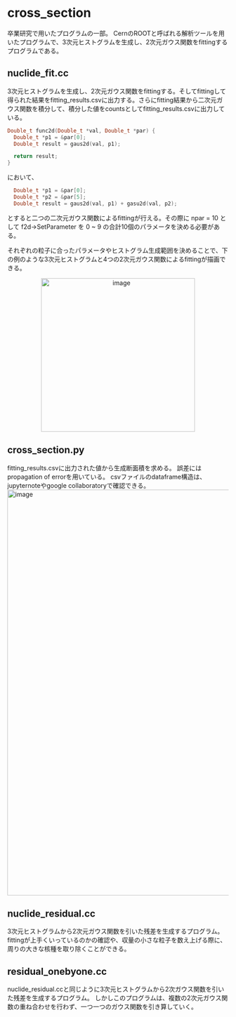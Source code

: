 # cross_section
卒業研究で用いたプログラムの一部。
CernのROOTと呼ばれる解析ツールを用いたプログラムで、3次元ヒストグラムを生成し、2次元ガウス関数をfittingするプログラムである。

## nuclide_fit.cc
3次元ヒストグラムを生成し、2次元ガウス関数をfittingする。そしてfittingして得られた結果をfitting_results.csvに出力する。さらにfitting結果から二次元ガウス関数を積分して、積分した値をcountsとしてfitting_results.csvに出力している。
```C++
Double_t func2d(Double_t *val, Double_t *par) {
  Double_t *p1 = &par[0];
  Double_t result = gaus2d(val, p1);

  return result;
}
```
において、
```C++
  Double_t *p1 = &par[0];
  Double_t *p2 = &par[5];
  Double_t result = gaus2d(val, p1) + gasu2d(val, p2);
```
とすると二つの二次元ガウス関数によるfittingが行える。その際に npar = 10 として f2d->SetParameter を 0 ~ 9 の合計10個のパラメータを決める必要がある。

それぞれの粒子に合ったパラメータやヒストグラム生成範囲を決めることで、下の例のような3次元ヒストグラムと4つの2次元ガウス関数によるfittingが描画できる。
<p align="center">
<img width="350" alt="image" src="https://github.com/cfukush/cross_section/assets/132242322/ed022b0b-e52f-483e-853a-2217f73e41d2">
</p>

## cross_section.py
fitting_results.csvに出力された値から生成断面積を求める。
誤差にはpropagation of errorを用いている。
csvファイルのdataframe構造は、jupyternoteやgoogle collaboratoryで確認できる。
<img width="925" alt="image" src="https://github.com/cfukush/cross_section/assets/132242322/037c7b11-fd77-4711-ad23-183a93498fa1">


## nuclide_residual.cc
3次元ヒストグラムから2次元ガウス関数を引いた残差を生成するプログラム。
fittingが上手くいっているのかの確認や、収量の小さな粒子を数え上げる際に、周りの大きな核種を取り除くことができる。

## residual_onebyone.cc
nuclide_residual.ccと同じように3次元ヒストグラムから2次ガウス関数を引いた残差を生成するプログラム。
しかしこのプログラムは、複数の2次元ガウス関数の重ね合わせを行わず、一つ一つのガウス関数を引き算していく。
